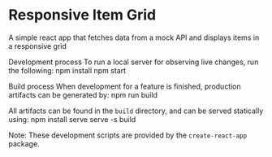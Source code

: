 # Responsive Item Grid

A simple react app that fetches data from a mock API and displays items in a responsive grid

Development process
To run a local server for observing live changes, run the following:
npm install
npm start

Build process
When development for a feature is finished, production artifacts can be generated by:
npm run build

All artifacts can be found in the `build` directory, and can be served statically using:
npm install serve
serve -s build

Note:
These development scripts are provided by the `create-react-app` package.

